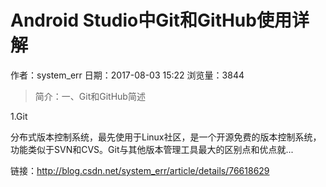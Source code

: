 # Android Studio中Git和GitHub使用详解
作者：system_err
日期：2017-08-03 15:22
浏览量：3844
> 简介：一、Git和GitHub简述

1.Git

分布式版本控制系统，最先使用于Linux社区，是一个开源免费的版本控制系统，功能类似于SVN和CVS。Git与其他版本管理工具最大的区别点和优点就...

 链接：http://blog.csdn.net/system_err/article/details/76618629
